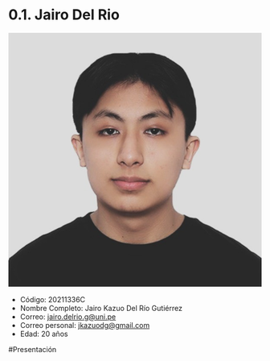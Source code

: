 # 0.1. Jairo Del Rio

<img src="Jairo_Kazuo_foto.jpeg" alt="Jairo Del Río" style="width: 25% height auto;"/>

- Código: 20211336C
- Nombre Completo: Jairo Kazuo Del Río Gutiérrez
- Correo: jairo.delrio.g@uni.pe
- Correo personal: jkazuodg@gmail.com
- Edad: 20 años

#Presentación